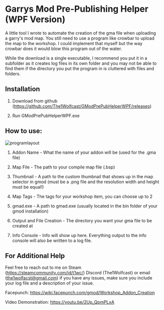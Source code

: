 # Garrys Mod Pre-Publishing Helper (WPF Version)

A little tool I wrote to automate the creation of the gma file when uploading a garry's mod map. You still need to use a program like crowbar to upload the map to the workshop. I could implement that myself but the way crowbar does it would blow this program out of the water.

While the download is a single executable, I recommend you put it in a subfolder as it creates log files in its own folder and you may not be able to find them if the directory you put the program in is cluttered with files and folders.

## Installation

1. Download from github (https://github.com/The1Wolfcast/GModPrePubHelperWPF/releases)

2. Run GModPrePubHelperWPF.exe

## How to use:

![programlayout](https://github.com/The1Wolfcast/GModPrePubWPF/assets/64403442/e45bf01b-be29-4058-9117-d14eda815359)

1. Addon Name - What the name of your addon will be (used for the .gma file)
   
3. Map File - The path to your compile map file (.bsp)
   
5. Thumbnail - A path to the custom thumbnail that shows up in the map selector in gmod (must be a .png file and the resolution width and height must be equal!)
   
7. Map Tags - The tags for your workshop item, you can choose up to 2
   
9. gmad.exe - A path to gmad.exe (usually located in the bin folder of your gmod installation)
    
11. Output and File Creation - The directory you want your gma file to be created at

12. Info Console - Info will show up here. Everything output to the info console will also be written to a log file.

## For Additional Help

Feel free to reach out to me on Steam (https://steamcommunity.com/id/t1wc/) Discord (The1Wolfcast) or email (the1wolfacst@gmail.com) if you have any issues, make sure you include your log file and a description of your issue.

Facepunch: https://wiki.facepunch.com/gmod/Workshop_Addon_Creation

Video Demonstration: https://youtu.be/2Up_QpmPLxA
